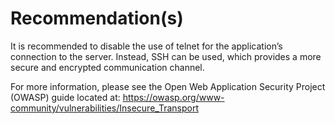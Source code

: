 # Recommendation(s)

It is recommended to disable the use of telnet for the application’s connection to the server. Instead, SSH can be used, which provides a more secure and encrypted communication channel.

For more information, please see the Open Web Application Security Project (OWASP) guide located at:
<https://owasp.org/www-community/vulnerabilities/Insecure_Transport>
